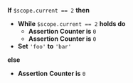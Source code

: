 **If** `$scope.current == 2` **then**
- **While** `$scope.current == 2` **holds do**
  - **Assertion**
    **Counter is** `0`
  - **Assertion**
    **Counter is** `0`
- **Set** `'foo'` **to** `'bar'`

**else**
- **Assertion**
  **Counter is** `0`
